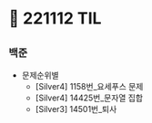 # 🚩 221112 TIL

## **`백준`**

- 문제순위별
  - [Silver4] 1158번\_요세푸스 문제
  - [Silver4] 14425번\_문자열 집합
  - [Silver3] 14501번\_퇴사

